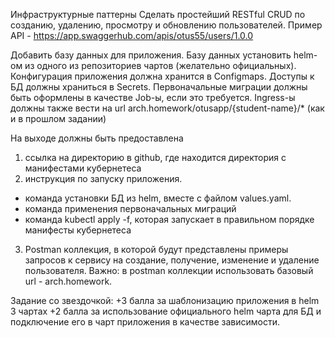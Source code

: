 Инфраструктурные паттерны
Сделать простейший RESTful CRUD по созданию, удалению, просмотру и обновлению пользователей.
Пример API - https://app.swaggerhub.com/apis/otus55/users/1.0.0

Добавить базу данных для приложения.
Базу данных установить helm-ом из одного из репозиториев чартов (желательно официальных).
Конфигурация приложения должна хранится в Configmaps.
Доступы к БД должны храниться в Secrets.
Первоначальные миграции должны быть оформлены в качестве Job-ы, если это требуется.
Ingress-ы должны также вести на url arch.homework/otusapp/{student-name}/* (как и в прошлом задании)

На выходе должны быть предоставлена
1) ссылка на директорию в github, где находится директория с манифестами кубернетеса
2) инструкция по запуску приложения.
- команда установки БД из helm, вместе с файлом values.yaml.
- команда применения первоначальных миграций
- команда kubectl apply -f, которая запускает в правильном порядке манифесты кубернетеса
3) Postman коллекция, в которой будут представлены примеры запросов к сервису на создание, получение, изменение и удаление пользователя. Важно: в postman коллекции использовать базовый url - arch.homework.


Задание со звездочкой:
+3 балла за шаблонизацию приложения в helm 3 чартах
+2 балла за использование официального helm чарта для БД и подключение его в чарт приложения в качестве зависимости.
